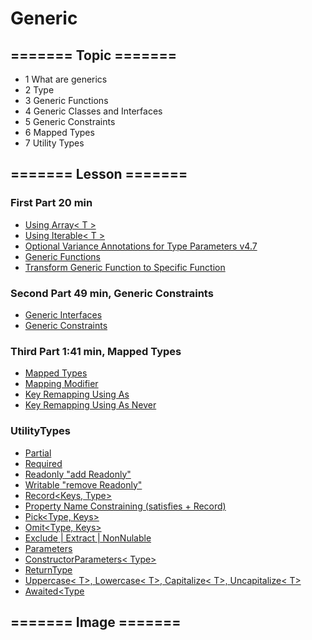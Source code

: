 
# Generic

## ======= Topic =======
- 1 What are generics
- 2 Type
- 3 Generic Functions
- 4 Generic Classes and Interfaces
- 5 Generic Constraints
- 6 Mapped Types
- 7 Utility Types

## ======= Lesson =======
### First Part 20 min
- [Using Array< T >](Using%20Array%3CT%3E.ts)
- [Using Iterable< T >](Using%20Iterable%3CT%3E.ts)
- [Optional Variance Annotations for Type Parameters v4.7](Optional%20Variance%20Annotations%20for%20Type%20Parameters%20v4.7.ts)
- [Generic Functions](Generic%20Functions.ts)
- [Transform Generic Function to Specific Function](Transform%20Generic%20Function%20to%20Specific%20Function.ts)


### Second Part 49 min, Generic Constraints
- [Generic Interfaces](Generic%20Interfaces.ts)
- [Generic Constraints](Generic%20Constraints.ts)


### Third Part 1:41 min, Mapped Types
- [Mapped Types](Mapped%20Types.ts)
- [Mapping Modifier](Mapping%20Modifer.ts)
- [Key Remapping Using As](Key%20Remapping%20Using%20As.ts)
- [Key Remapping Using As Never](Key%20Remapping%20Using%20As%20Never.ts)

### UtilityTypes
- [Partial<Type>](UtilityTypes%2FPartial%3CType%3E.ts)
- [Required<Type>](UtilityTypes%2FRequired%3CType%3E.ts)
- [Readonly<Type> "add Readonly"](UtilityTypes%2FReadonly%3CType%3E.ts)
- [Writable<Type> "remove Readonly"](UtilityTypes%2FWritable%3CType%3E.ts)
- [Record<Keys, Type>](UtilityTypes%2FRecord%3CKeys%2C%20Type%3E.ts)
- [Property Name Constraining (satisfies + Record)](UtilityTypes%2FProperty%20Name%20Constraining%20%28satisfies%20%2B%20Record%29.ts)
- [Pick<Type, Keys>](UtilityTypes%2FPick%3CType%2C%20Keys%3E.ts)
- [Omit<Type, Keys>](UtilityTypes%2FOmit%3CType%2C%20Keys%3E.ts)
- [Exclude | Extract | NonNulable](UtilityTypes%2FExclude%20%7C%20Extract%20%7C%20NonNulable.ts)
- [Parameters<Type>](UtilityTypes%2FParameters%3CType%3E.ts)
- [ConstructorParameters< Type>](UtilityTypes%2FConstructorParameters%3CType%3E.ts)
- [ReturnType<Type>](UtilityTypes%2FReturnType%3CType%3E.ts)
- [Uppercase< T>, Lowercase< T>, Capitalize< T>, Uncapitalize< T>](UtilityTypes%2FUppercase%3CT%3E%2C%20Lowercase%3CT%3E%2C%20Capitalize%3CT%3E%2C%20Uncapitalize%3CT%3E.ts)
- [Awaited<Type](UtilityTypes%2FAwaited%3CType.ts)


## ======= Image =======
